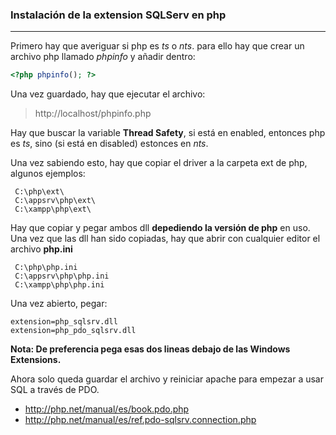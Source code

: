 ### Instalación de la extension SQLServ en php
---

Primero hay que averiguar si php es *ts* o *nts*. para ello hay que crear un archivo php llamado *phpinfo* y añadir dentro:
```php
<?php phpinfo(); ?>
```

Una vez guardado, hay que ejecutar el archivo:
> http://localhost/phpinfo.php

Hay que buscar la variable **Thread Safety**, si está en enabled, entonces php es *ts*, sino (si está en disabled) estonces en *nts*.

Una vez sabiendo esto, hay que copiar el driver a la carpeta ext de php, algunos ejemplos:
```
 C:\php\ext\
 C:\appsrv\php\ext\
 C:\xampp\php\ext\
```

Hay que copiar y pegar ambos dll **depediendo la versión de php** en uso. Una vez que las dll han sido copiadas, hay que abrir con cualquier editor el archivo **php.ini**
```
 C:\php\php.ini
 C:\appsrv\php\php.ini
 C:\xampp\php\php.ini
```

Una vez abierto, pegar:
```
extension=php_sqlsrv.dll
extension=php_pdo_sqlsrv.dll
```

**Nota: De preferencia pega esas dos lineas debajo de las Windows Extensions.**

Ahora solo queda guardar el archivo y reiniciar apache para empezar a usar SQL a través de PDO.

* http://php.net/manual/es/book.pdo.php
* http://php.net/manual/es/ref.pdo-sqlsrv.connection.php

